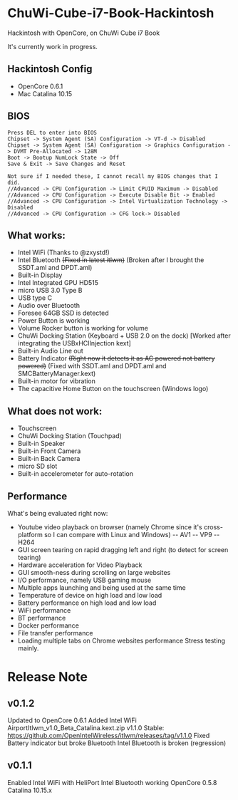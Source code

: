 # ChuWi-Cube-i7-Book-Hackintosh
Hackintosh with OpenCore, on ChuWi Cube i7 Book

It's currently work in progress.

## Hackintosh Config

- OpenCore 0.6.1
- Mac Catalina 10.15

## BIOS
```
Press DEL to enter into BIOS
Chipset -> System Agent (SA) Configuration -> VT-d -> Disabled
Chipset -> System Agent (SA) Configuration -> Graphics Configuration -> DVMT Pre-Allocated -> 128M
Boot -> Bootup NumLock State -> Off
Save & Exit -> Save Changes and Reset

Not sure if I needed these, I cannot recall my BIOS changes that I did.
//Advanced -> CPU Configuration -> Limit CPUID Maximum -> Disabled
//Advanced -> CPU Configuration -> Execute Disable Bit -> Enabled
//Advanced -> CPU Configuration -> Intel Virtualization Technology -> Disabled
//Advanced -> CPU Configuration -> CFG lock-> Disabled
```
## What works:
- Intel WiFi (Thanks to @zxystd!)
- Intel Bluetooth ~~(Fixed in latest itlwm)~~ (Broken after I brought the SSDT.aml and DPDT.aml)
- Built-in Display
- Intel Integrated GPU HD515
- micro USB 3.0 Type B
- USB type C
- Audio over Bluetooth
- Foresee 64GB SSD is detected
- Power Button is working
- Volume Rocker button is working for volume
- ChuWi Docking Station (Keyboard + USB 2.0 on the dock) [Worked after integrating the USBxHCIInjection kext]
- Built-in Audio Line out
- Battery Indicator ~~(Right now it detects it as AC powered not battery powered)~~ (Fixed with SSDT.aml and DPDT.aml and SMCBatteryManager.kext)
- Built-in motor for vibration
- The capacitive Home Button on the touchscreen (Windows logo)

## What does not work:
- Touchscreen
- ChuWi Docking Station (Touchpad)
- Built-in Speaker
- Built-in Front Camera
- Built-in Back Camera
- micro SD slot
- Built-in accelerometer for auto-rotation

## Performance
What's being evaluated right now:
- Youtube video playback on browser (namely Chrome since it's cross-platform so I can compare with Linux and Windows)
-- AV1
-- VP9
-- H264
- GUI screen tearing on rapid dragging left and right (to detect for screen tearing)
- Hardware acceleration for Video Playback
- GUI smooth-ness during scrolling on large websites
- I/O performance, namely USB gaming mouse
- Multiple apps launching and being used at the same time
- Temperature of device on high load and low load
- Battery performance on high load and low load
- WiFi performance
- BT performance
- Docker performance
- File transfer performance
- Loading multiple tabs on Chrome websites performance
Stress testing mainly.

# Release Note

## v0.1.2

Updated to OpenCore 0.6.1
Added Intel WiFi AirportItlwm_v1.0_Beta_Catalina.kext.zip v1.1.0 Stable: https://github.com/OpenIntelWireless/itlwm/releases/tag/v1.1.0
Fixed Battery indicator but broke Bluetooth
Intel Bluetooth is broken (regression)

## v0.1.1

Enabled Intel WiFi with HeliPort
Intel Bluetooth working
OpenCore 0.5.8
Catalina 10.15.x
